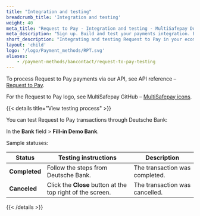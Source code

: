 ```yaml
---
title: "Integration and testing"
breadcrumb_title: 'Integration and testing'
weight: 40
meta_title: "Request to Pay - Integration and testing - MultiSafepay Docs"
meta_description: "Sign up. Build and test your payments integration. Explore our products and services. Use our API reference, SDKs, and wrappers. Get support."
short_description: "Integrating and testing Request to Pay in your ecommerce platform"
layout: 'child'
logo: '/logo/Payment_methods/RPT.svg'
aliases:
    - /payment-methods/bancontact/request-to-pay-testing
---
```


To process Request to Pay payments via our API, see API reference – [Request to Pay](/api/#directbanktransfer).

For the Request to Pay logo, see MultiSafepay GitHub – [MultiSafepay icons](https://github.com/MultiSafepay/MultiSafepay-icons).

{{< details title="View testing process" >}}

You can test Request to Pay transactions through Deutsche Bank: 

In the **Bank** field > **Fill-in Demo Bank**. 

Sample statuses:

| Status    | Testing instructions | Description              |
| --------- | ----------------------- | ----------------------- |
| **Completed** | Follow the steps from Deutsche Bank. | The transaction was completed. |
| **Canceled** | Click the **Close** button at the top right of the screen. | The transaction was cancelled. |

{{< /details >}}